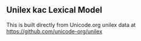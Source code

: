 Unilex kac Lexical Model
----------------------

This is built directly from Unicode.org unilex data at
https://github.com/unicode-org/unilex
